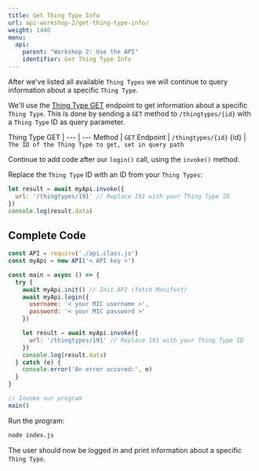 ```yaml
---
title: Get Thing Type Info
url: api-workshop-2/get-thing-type-info/
weight: 1440
menu:
  api:
    parent: "Workshop 2: Use the API"
    identifier: Get Thing Type Info
---
```


After we've listed all available `Thing Types` we will continue to query information about a specific `Thing Type`.

We'll use the [Thing Type GET](https://docs.telenorconnexion.com/mic/rest-api/thing-type/#get) endpoint to get information about a specific `Thing Type`. This is done by sending a `GET` method to `/thingtypes/{id}` with a `Thing Type` ID as query parameter.

Thing Type GET | 
--- | ---
Method | `GET`
Endpoint | `/thingtypes/{id}`
{id} | `The ID of the Thing Type to get, set in query path`

Continue to add code after our `login()` call, using the `invoke()` method.

Replace the `Thing Type` ID with an ID from your `Thing Types`:

```javascript
let result = await myApi.invoke({
  url: '/thingtypes/191' // Replace 191 with your Thing Type ID
})
console.log(result.data)
```

## Complete Code

```javascript
const API = require('./api.class.js')
const myApi = new API('< API key >')

const main = async () => {
  try {
    await myApi.init() // Init API (fetch Manifest)
    await myApi.login({
      username: '< your MIC username >',
      password: '< your MIC password >'
    })

    let result = await myApi.invoke({
      url: '/thingtypes/191' // Replace 191 with your Thing Type ID
    })
    console.log(result.data)
  } catch (e) {
    console.error('An error occured:', e)
  }
}

// Invoke our program
main()
```

Run the program:

```sh
node index.js
```

The user should now be logged in and print information about a specific `Thing Type`.
